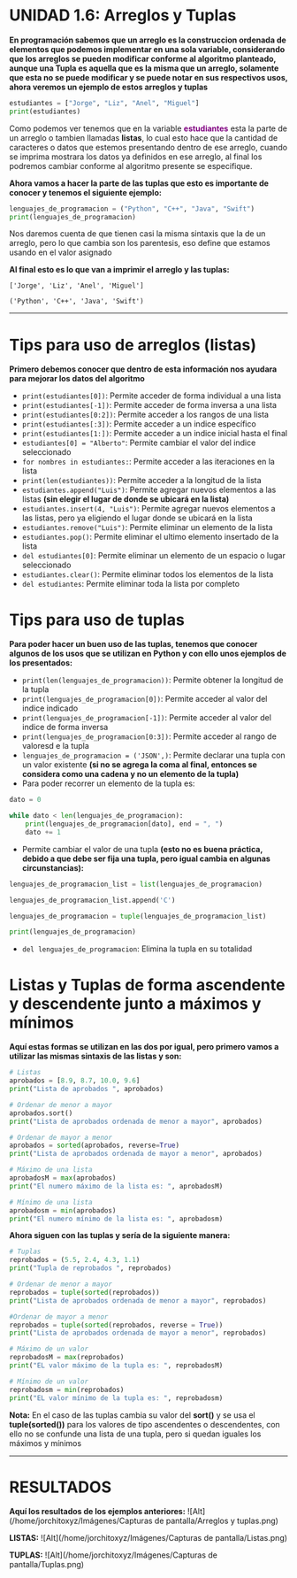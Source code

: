 # UNIDAD 1.6: Arreglos y Tuplas
**En programación sabemos que un arreglo es la construccion ordenada de elementos que podemos implementar en una sola variable, considerando que los arreglos se pueden modificar conforme al algoritmo planteado, aunque una Tupla es aquella que es la misma que un arreglo, solamente que esta no se puede modificar y se puede notar en sus respectivos usos, ahora veremos un ejemplo de estos arreglos y tuplas**

`````py
estudiantes = ["Jorge", "Liz", "Anel", "Miguel"]
print(estudiantes)
`````

Como podemos ver tenemos que en la variable <span style="color:purple">**estudiantes**</span> esta la parte de un arreglo o tambien llamadas **listas**, lo cual esto hace que la cantidad de caracteres o datos que estemos presentando dentro de ese arreglo, cuando se imprima mostrara los datos ya definidos en ese arreglo, al final los podremos cambiar conforme al algoritmo presente se especifique.

**Ahora vamos a hacer la parte de las tuplas que esto es importante de conocer y tenemos el siguiente ejemplo:**

`````py
lenguajes_de_programacion = ("Python", "C++", "Java", "Swift")
print(lenguajes_de_programacion)
`````

Nos daremos cuenta de que tienen casi la misma sintaxis que la de un arreglo, pero lo que cambia son los parentesis, eso define que estamos usando en el valor asignado

**Al final esto es lo que van a imprimir el arreglo y las tuplas:**

`['Jorge', 'Liz', 'Anel', 'Miguel']`

`('Python', 'C++', 'Java', 'Swift')`

---

# Tips para uso de arreglos (listas)

**Primero debemos conocer que dentro de esta información nos ayudara para mejorar los datos del algoritmo**

+ `print(estudiantes[0])`: Permite acceder de forma individual a una lista
+ `print(estudiantes[-1])`: Permite acceder de forma inversa a una lista
+ `print(estudiantes[0:2])`: Permite acceder a los rangos de una lista
+ `print(estudiantes[:3])`: Permite acceder a un indice específico
+ `print(estudiantes[1:])`: Permite acceder a un indice inicial hasta el final
+ `estudiantes[0] = "Alberto"`: Permite cambiar el valor del indice seleccionado
+ `for nombres in estudiantes:`: Permite acceder a las iteraciones en la lista
+ `print(len(estudiantes))`: Permite acceder a la longitud de la lista
+ `estudiantes.append("Luis")`: Permite agregar nuevos elementos a las listas **(sin elegir el lugar de donde se ubicará en la lista)**
+ `estudiantes.insert(4, "Luis")`: Permite agregar nuevos elementos a las listas, pero ya eligiendo el lugar donde se ubicará en la lista
+ `estudiantes.remove("Luis")`: Permite eliminar un elemento de la lista
+ `estudiantes.pop()`: Permite eliminar el ultimo elemento insertado de la lista
+ `del estudiantes[0]`: Permite eliminar un elemento de un espacio o lugar seleccionado
+ `estudiantes.clear()`: Permite eliminar todos los elementos de la lista
+ `del estudiantes`: Permite eliminar toda la lista por completo

# Tips para uso de tuplas 

**Para poder hacer un buen uso de las tuplas, tenemos que conocer algunos de los usos que se utilizan en Python y con ello unos ejemplos de los presentados:**

+ `print(len(lenguajes_de_programacion))`: Permite obtener la longitud de la tupla
+ `print(lenguajes_de_programacion[0])`: Permite acceder al valor del indice indicado
+ `print(lenguajes_de_programacion[-1])`: Permite acceder al valor del indice de forma inversa
+ `print(lenguajes_de_programacion[0:3])`: Permite acceder al rango de valoresd e la tupla
+ `lenguajes_de_programacion = ('JSON',)`: Permite declarar una tupla con un valor existente **(si no se agrega la coma al final, entonces se considera como una cadena y no un elemento de la tupla)**
+ Para poder recorrer un elemento de la tupla es:

`````py
dato = 0

while dato < len(lenguajes_de_programacion):
    print(lenguajes_de_programacion[dato], end = ", ")
    dato += 1
`````

+ Permite cambiar el valor de una tupla **(esto no es buena práctica, debido a que debe ser fija una tupla, pero igual cambia en algunas circunstancias):**

`````py
lenguajes_de_programacion_list = list(lenguajes_de_programacion)

lenguajes_de_programacion_list.append('C')

lenguajes_de_programacion = tuple(lenguajes_de_programacion_list)

print(lenguajes_de_programacion)
`````

+ `del lenguajes_de_programacion`: Elimina la tupla en su totalidad

# Listas y Tuplas de forma ascendente y descendente junto a máximos y mínimos

**Aquí estas formas se utilizan en las dos por igual, pero primero vamos a utilizar las mismas sintaxis de las listas y son:**

`````py
# Listas
aprobados = [8.9, 8.7, 10.0, 9.6]
print("Lista de aprobados ", aprobados)

# Ordenar de menor a mayor 
aprobados.sort()
print("Lista de aprobados ordenada de menor a mayor", aprobados)

# Ordenar de mayor a menor
aprobados = sorted(aprobados, reverse=True)
print("Lista de aprobados ordenada de mayor a menor", aprobados)

# Máximo de una lista
aprobadosM = max(aprobados)
print("El numero máximo de la lista es: ", aprobadosM)

# Mínimo de una lista
aprobadosm = min(aprobados)
print("El numero mínimo de la lista es: ", aprobadosm)
`````
**Ahora siguen con las tuplas y sería de la siguiente manera:**

`````py
# Tuplas
reprobados = (5.5, 2.4, 4.3, 1.1)
print("Tupla de reprobados ", reprobados)

# Ordenar de menor a mayor 
reprobados = tuple(sorted(reprobados))
print("Lista de aprobados ordenada de menor a mayor", reprobados)

#Ordenar de mayor a menor
reprobados = tuple(sorted(reprobados, reverse = True))
print("Lista de aprobados ordenada de mayor a menor", reprobados)

# Máximo de un valor 
reprobadosM = max(reprobados)
print("EL valor máximo de la tupla es: ", reprobadosM)

# Mínimo de un valor 
reprobadosm = min(reprobados)
print("EL valor mínimo de la tupla es: ", reprobadosm)
`````
**Nota:** En el caso de las tuplas cambia su valor del **sort()** y se usa el **tuple(sorted())** para los valores de tipo ascendentes o descendentes, con ello no se confunde una lista de una tupla, pero si quedan iguales los máximos y mínimos

---

# RESULTADOS

**Aquí los resultados de los ejemplos anteriores:**
![Alt](/home/jorchitoxyz/Imágenes/Capturas de pantalla/Arreglos y tuplas.png)

**LISTAS:**
![Alt](/home/jorchitoxyz/Imágenes/Capturas de pantalla/Listas.png)

**TUPLAS:**
![Alt](/home/jorchitoxyz/Imágenes/Capturas de pantalla/Tuplas.png)
